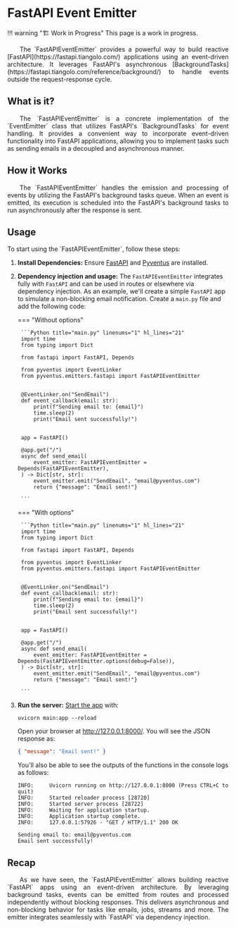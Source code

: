 # FastAPI Event Emitter

!!! warning "🏗️ Work in Progress"
    This page is a work in progress.

<p style='text-align: justify;' markdown>
	&emsp;&emsp;The `FastAPIEventEmitter` provides a powerful way to build reactive [FastAPI](https://fastapi.tiangolo.com/)
	applications using an event-driven architecture. It leverages FastAPI's asynchronous [BackgroundTasks](https://fastapi.tiangolo.com/reference/background/)
	to handle events outside the request-response cycle.
</p>

## What is it?

<p style='text-align: justify;' markdown>
	&emsp;&emsp;The `FastAPIEventEmitter` is a concrete implementation of the `EventEmitter` class that utilizes 
	FastAPI's `BackgroundTasks` for event handling. It provides a convenient way to incorporate event-driven 
	functionality into FastAPI applications, allowing you to implement tasks such as sending emails in a 
	decoupled and asynchronous manner.
</p>

## How it Works

<p style='text-align: justify;' markdown>
	&emsp;&emsp;The `FastAPIEventEmitter` handles the emission and processing of events by utilizing the FastAPI's 
	background tasks queue. When an event is emitted, its execution is scheduled into the FastAPI's background
	tasks to run asynchronously after the response is sent.
</p>

## Usage

<p style='text-align: justify;' markdown>
	To start using the `FastAPIEventEmitter`, follow these steps:
</p>

1. **Install Dependencies:**
    Ensure [FastAPI](https://fastapi.tiangolo.com/#installation) and [Pyventus](/pyventus/getting-started/#optional-dependencies) 
    are installed.

2. **Dependency injection and usage:**
    The `FastAPIEventEmitter` integrates fully with `FastAPI` and can be used in routes or elsewhere via dependency 
    injection. As an example, we'll create a simple `FastAPI` app to simulate a non-blocking email notification.
    Create a `main.py` file and add the following code:

   	=== "Without options"

   	   	```Python title="main.py" linenums="1" hl_lines="21"
   	   	import time
   	   	from typing import Dict
   	   	
   	   	from fastapi import FastAPI, Depends
   	   	
   	   	from pyventus import EventLinker
   	   	from pyventus.emitters.fastapi import FastAPIEventEmitter
   	   	
   	   	
   	   	@EventLinker.on("SendEmail")
   	   	def event_callback(email: str):
   	   		print(f"Sending email to: {email}")
   	   		time.sleep(2)
   	   		print("Email sent successfully!")
   	   	

   	   	app = FastAPI()
   	   	
   	   	@app.get("/")
   	   	async def send_email(
   	   	    event_emitter: FastAPIEventEmitter = Depends(FastAPIEventEmitter),
   	   	) -> Dict[str, str]:
   	   	    event_emitter.emit("SendEmail", "email@pyventus.com")
   	   	    return {"message": "Email sent!"}
   	   	
   	   	```

   	=== "With options"

   	   	```Python title="main.py" linenums="1" hl_lines="21"
   	   	import time
   	   	from typing import Dict
   	
   	   	from fastapi import FastAPI, Depends
   	   	
   	   	from pyventus import EventLinker
   	   	from pyventus.emitters.fastapi import FastAPIEventEmitter
   	   	
   	   	
   	   	@EventLinker.on("SendEmail")
   	   	def event_callback(email: str):
   	   	    print(f"Sending email to: {email}")
   	   	    time.sleep(2)
   	   	    print("Email sent successfully!")
   	   	

   	   	app = FastAPI()
   	   	
   	   	@app.get("/")
   	   	async def send_email(
   	   	    event_emitter: FastAPIEventEmitter = Depends(FastAPIEventEmitter.options(debug=False)),
   	   	) -> Dict[str, str]:
   	   	    event_emitter.emit("SendEmail", "email@pyventus.com")
   	   	    return {"message": "Email sent!"}
   	   	
   	   	```

3. **Run the server:**
	<a href="https://fastapi.tiangolo.com/#run-it" target="_blank">Start the app</a> with:

   	```console
   	uvicorn main:app --reload
   	```

   	Open your browser at <a href="http://127.0.0.1:8000/" target="_blank">http://127.0.0.1:8000/</a>. You will
   	see the JSON response as:

   	```JSON
   	{ "message": "Email sent!" }
   	```

   	You'll also be able to see the outputs of the functions in the console logs as follows:

   	```console
   	INFO:     Uvicorn running on http://127.0.0.1:8000 (Press CTRL+C to quit)
   	INFO:     Started reloader process [28720]
   	INFO:     Started server process [28722]
   	INFO:     Waiting for application startup.
   	INFO:     Application startup complete.
   	INFO:     127.0.0.1:57926 - "GET / HTTP/1.1" 200 OK

   	Sending email to: email@pyventus.com
   	Email sent successfully!
   	```

## Recap

<p style='text-align: justify;' markdown>
    &emsp;&emsp;As we have seen, the `FastAPIEventEmitter` allows building reactive `FastAPI` apps using an event-driven 
	architecture. By leveraging background tasks, events can be emitted from routes and processed independently without
	blocking responses. This delivers asynchronous and non-blocking behavior for tasks like emails, jobs, streams and
	more. The emitter integrates seamlessly with `FastAPI` via dependency injection.
</p>

<br>
